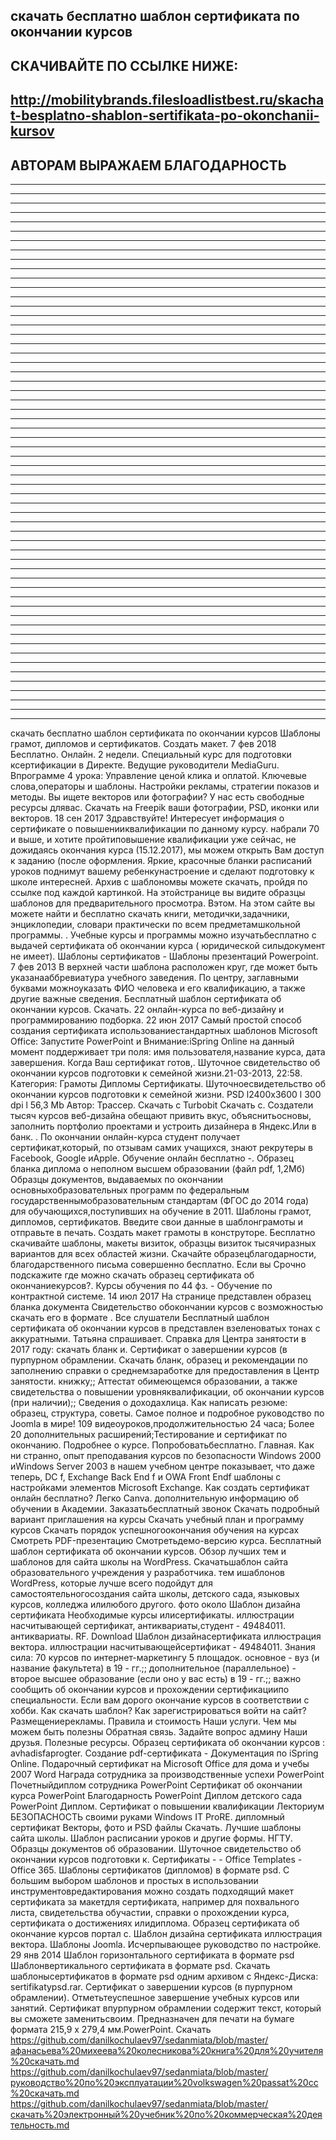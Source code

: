 скачать бесплатно шаблон сертификата по окончании курсов
--------------------------------------------------
СКАЧИВАЙТЕ ПО ССЫЛКЕ НИЖЕ:
--------------------------------------------------
http://mobilitybrands.filesloadlistbest.ru/skachat-besplatno-shablon-sertifikata-po-okonchanii-kursov
--------------------------------------------------
АВТОРАМ ВЫРАЖАЕМ БЛАГОДАРНОСТЬ
--------------------------------------------------
--------------------------------------------------
--------------------------------------------------
--------------------------------------------------
--------------------------------------------------
--------------------------------------------------
--------------------------------------------------
--------------------------------------------------
--------------------------------------------------
--------------------------------------------------
--------------------------------------------------
--------------------------------------------------
--------------------------------------------------
--------------------------------------------------
--------------------------------------------------
--------------------------------------------------
--------------------------------------------------
--------------------------------------------------
--------------------------------------------------
--------------------------------------------------
--------------------------------------------------
--------------------------------------------------
--------------------------------------------------
--------------------------------------------------
--------------------------------------------------
--------------------------------------------------
--------------------------------------------------
--------------------------------------------------
--------------------------------------------------
--------------------------------------------------
--------------------------------------------------
--------------------------------------------------
--------------------------------------------------
--------------------------------------------------
--------------------------------------------------
--------------------------------------------------
--------------------------------------------------
--------------------------------------------------
--------------------------------------------------
--------------------------------------------------
--------------------------------------------------
--------------------------------------------------
--------------------------------------------------
--------------------------------------------------
--------------------------------------------------
--------------------------------------------------
--------------------------------------------------
--------------------------------------------------
--------------------------------------------------
--------------------------------------------------
--------------------------------------------------
--------------------------------------------------
--------------------------------------------------
--------------------------------------------------
--------------------------------------------------
--------------------------------------------------
--------------------------------------------------
--------------------------------------------------
--------------------------------------------------
скачать бесплатно шаблон сертификата по окончании курсов Шаблоны грамот, дипломов и сертификатов. Создать макет. 7 фев 2018  Бесплатно. Онлайн. 2 недели. Специальный курс для подготовки ксертификации в Директе. Ведущие  руководители MediaGuru. Впрограмме 4 урока: Управление ценой клика и оплатой. Ключевые слова,операторы и шаблоны. Настройки рекламы, стратегии показов и методы. Вы ищете векторов или фотографии? У нас есть свободные ресурсы длявас. Скачать на Freepik ваши фотографии, PSD, иконки или векторов. 18 сен 2017  Здравствуйте! Интересует информация о сертификате о повышенииквалификации по данному курсу.  набрали 70 и выше, и хотите пройтиповышение квалификации уже сейчас, не дожидаясь окончания курса (15.12.2017), мы можем открыть Вам доступ к заданию (после оформления. Яркие, красочные бланки расписаний уроков поднимут вашему ребенкунастроение и сделают подготовку к школе интересней. Архив с шаблономвы можете скачать, пройдя по ссылке под каждой картинкой. На этойстранице вы видите образцы шаблонов для предварительного просмотра. Вэтом. На этом сайте вы можете найти и бесплатно скачать книги, методички,задачники, энциклопедии, словари практически по всем предметамшкольной программы. . Учебные курсы и программы можно изучатьбесплатно с выдачей сертификата об окончании курса ( юридической силыдокумент не имеет). Шаблоны сертификатов - Шаблоны презентаций Powerpoint. 7 фев 2013  В верхней части шаблона расположен круг, где может быть указанааббревиатура учебного заведения. По центру, заглавными буквами можноуказать ФИО человека и его квалификацию, а также другие важные сведения. Бесплатный шаблон сертификата об окончании курсов. Скачать. 22 онлайн-курса по веб-дизайну и программированию  подборка. 22 июн 2017  Самый простой способ создания сертификата  использованиестандартных шаблонов Microsoft Office: Запустите PowerPoint и  Внимание:iSpring Online на данный момент поддерживает три поля: имя пользователя,название курса, дата завершения. Когда Ваш сертификат готов,. Шуточное свидетельство об окончании курсов подготовки к семейной жизни.21-03-2013, 22:58. Категория: Грамоты Дипломы Сертификаты. Шуточноесвидетельство об окончании курсов подготовки к семейной жизни. PSD l2400x3600 l 300 dpi l 56,3 Mb Автор: Трассер. Скачать с Turbobit  Скачать с. Создатели тысяч курсов веб-дизайна обещают привить вкус, объяснитьосновы, заполнить портфолио проектами и устроить дизайнера в Яндекс.Или в банк. . По окончании онлайн-курса студент получает сертификат,который, по отзывам самих учащихся, знают рекрутеры в Facebook, Google иApple.
Обучение онлайн бесплатно -. Образец бланка диплома о неполном высшем образовании (файл pdf, 1,2Мб) Образцы документов, выдаваемых по окончании основныхобразовательных программ по федеральным государственнымобразовательным стандартам (ФГОС до 2014 года) для обучающихся,поступивших на обучение в 2011. Шаблоны грамот, дипломов, сертификатов. Введите свои данные в шаблонграмоты и отправьте в печать. Создать макет грамоты в конструторе. Бесплатно скачивайте шаблоны, макеты визиток, образцы визиток тысячиразных вариантов для всех областей жизни.  Скачайте образецблагодарности, благодарственного письма совершенно бесплатно. Если вы Срочно подскажите где можно скачать образец сертификата об окончаниекурсов?. Курсы обучения по 44 фз. - Обучение по контрактной системе. 14 июл 2017  На странице представлен образец бланка документа Свидетельство обокончании курсов с возможностью скачать его в формате . Все слушатели Бесплатный шаблон сертификата об окончании курсов в представлен взеленоватых тонах с аккуратными. Татьяна спрашивает. Справка для Центра занятости в 2017 году: скачать бланк и. Сертификат о завершении курсов (в пурпурном обрамлении. Скачать бланк, образец и рекомендации по заполнению справки о среднемзаработке для предоставления в Центр занятости.  книжку;; Аттестат обимеющемся образовании, а также свидетельства о повышении уровняквалификации, об окончании курсов (при наличии);; Сведения о доходахлица. Как написать резюме: образец, структура, советы. Самое полное и подробное руководство по Joomla в мире! 109 видеоуроков,продолжительностью 24 часа; Более 20 дополнительных расширений;Тестирование и сертификат по окончанию. Подробнее о курсе. Попробоватьбесплатно. Главная. Как ни странно, опыт преподавания курсов по безопасности Windows 2000 иWindows Server 2003 в нашем учебном центре показывает, что даже теперь, DC f, Exchange Back End f и OWA Front Endf  шаблоны с настройками элементов Microsoft Exchange.
Как создать сертификат онлайн бесплатно? Легко   Canva. дополнительную информацию об обучении в Академии. Заказатьбесплатный звонок  Скачать подробный вариант приглашения на курсы Скачать учебный план и программу курсов  Скачать порядок успешногоокончания обучения на курсах  Смотреть PDF-презентацию  Смотретьдемо-версию курса. Бесплатный шаблон сертификата об окончании курсов. Обзор лучших тем и шаблонов для сайта школы на WordPress. Скачатьшаблон сайта образовательного учреждения у разработчика.  тем ишаблонов WordPress, которые лучше всего подойдут для самостоятельногосоздания сайта школы, детского сада, языковых курсов, колледжа илилюбого другого. фото около Шаблон дизайна сертификата Необходимые курсы илисертификаты. иллюстрации насчитывающей сертификат, антиквариаты,студент - 49484011.  антиквариаты. RF. Download Шаблон дизайнасертификата иллюстрация вектора. иллюстрации насчитывающейсертификат - 49484011. Знания  сила: 70 курсов по интернет-маркетингу  5 площадок. основное - вуз (и название факультета) в 19 -  гг.;; дополнительное (параллельное) - второе высшее образование (если оно у вас есть) в 19 - гг.;; важно сообщить об окончании курсов и прохождении сертификациипо специальности. Если вам дорого окончание курсов в соответствии с хобби. Как скачать шаблон? Как зарегистрироваться  войти на сайт? Размещениерекламы. Правила и стоимость  Наши услуги. Чем мы можем быть полезны Обратная связь. Задайте вопрос админу  Наши друзья. Полезные ресурсы. Образец сертификата об окончании курсов : avhadisfaprogter. Создание pdf-сертификата - Документация по iSpring Online. Подарочный сертификат на Microsoft Office для дома и учебы 2007 Word Награда сотрудника за производственные успехи PowerPoint  Почетныйдиплом сотрудника PowerPoint  Сертификат об окончании курса PowerPoint Благодарность PowerPoint  Диплом детского сада PowerPoint  Диплом. Сертификат о повышении квалификации  Лекториум
БЕЗОПАСНОСТЬ своими руками  Windows IT ProRE. дипломный сертификат Векторы, фото и PSD файлы  Скачать. Лучшие шаблоны сайта школы. Шаблон расписании уроков  и другие формы. НГТУ. Образцы документов об образовании. Шуточное свидетельство об окончании курсов подготовки к. Сертификаты -  - Office Templates - Office 365. Шаблоны сертификатов (дипломов) в формате psd. С большим выбором шаблонов и простых в использовании инструментовредактирования можно создать подходящий макет сертификата за  макетдля сертификата, например для похвального листа, свидетельства обучастии, справки о прохождении курса, сертификата о достижениях илидиплома. Образец сертификата об окончание курсов  портал с. Шаблон дизайна сертификата иллюстрация вектора. Шаблоны Joomla. Исчерпывающее руководство по настройке.
29 янв 2014  Шаблон горизонтального сертификата в формате psd Шаблонвертикального сертификата в формате psd. Скачать шаблонысертификатов в формате psd одним архивом с Яндекс-Диска: sertifikatypsd.rar. Сертификат о завершении курсов (в пурпурном обрамлении). Отметьтеуспешное завершение учебных курсов или занятий. Сертификат впурпурном обрамлении содержит текст, который вы сможете заменитьсвоим. Предназначен для печати на бумаге формата 215,9 х 279,4 мм.PowerPoint. Скачать
https://github.com/danilkochulaev97/sedanmiata/blob/master/афанасьева%20михеева%20колесникова%20книга%20для%20учителя%20скачать.md
https://github.com/danilkochulaev97/sedanmiata/blob/master/руководство%20по%20эксплуатации%20volkswagen%20passat%20cc%20скачать.md
https://github.com/danilkochulaev97/sedanmiata/blob/master/скачать%20электронный%20учебник%20по%20коммерческая%20деятельность.md